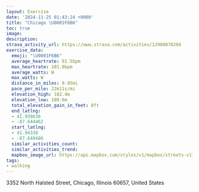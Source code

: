 ```yaml
---
layout: Exercise
date: '2024-11-25 01:43:24 +0000'
title: "Chicago \U0001F6B6"
toc: true
image:
description:
strava_activity_url: https://www.strava.com/activities/12980078204
exercise_data:
  emoji: "\U0001F6B6"
  average_heartrate: 91.5bpm
  max_heartrate: 101.0bpm
  average_watts: W
  max_watts: W
  distance_in_miles: 0.95mi
  pace_per_mile: 22m11s/mi
  elevation_high: 182.4m
  elevation_low: 180.6m
  total_elevation_gain_in_feet: 0ft
  end_latlng:
  - 41.938636
  - -87.644462
  start_latlng:
  - 41.94338
  - -87.649486
  similar_activities_count:
  similar_activities_trend:
  mapbox_image_url: https://api.mapbox.com/styles/v1/mapbox/streets-v11/static/path-5+787af2-1.0(g%7B~~F%7C~%7DuOx%40%40zEOr%40F~%40Et%40Bd%40GNKDK%3FMKmE%3F%7BFAc%40%40_B),pin-s-s+e5b22e(-87.64927,41.94244),pin-s-f+89ae00(-87.64605000000002,41.93995999999999)/auto/800x800?access_token=pk.eyJ1Ijoiam9zaGJlY2ttYW4iLCJhIjoiY205eWR2aDd1MWZ6djJrbXc4a3M0bWZleiJ9.XiG9OWkNcZk2QzjJbxLB4A
tags:
- walking
---
```




3352 North Halsted Street, Chicago, Illinois 60657, United States
